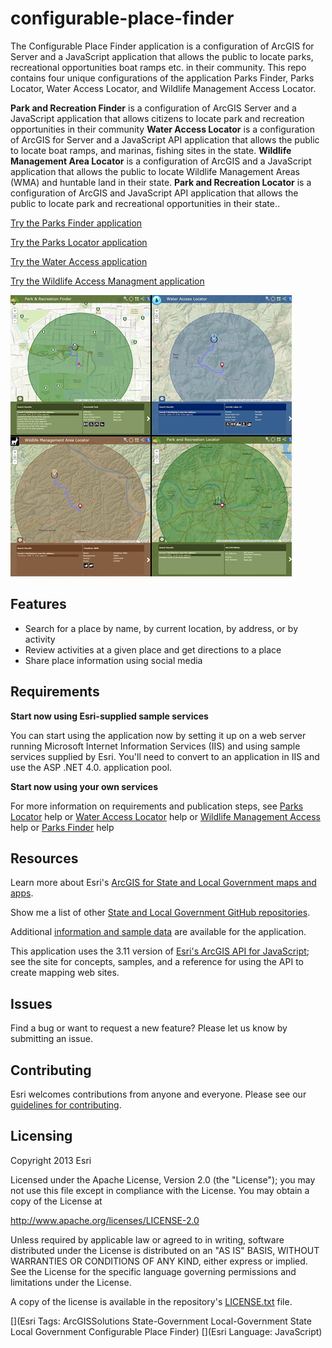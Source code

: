 # configurable-place-finder

The Configurable Place Finder application is a configuration of ArcGIS for Server and a JavaScript application
that allows the public to locate parks, recreational opportunities boat ramps etc. in their community. This repo contains four unique configurations of the application Parks Finder, Parks Locator, Water Access Locator, and Wildlife Management Access Locator.

**Park and Recreation Finder** is a configuration of ArcGIS Server and a JavaScript application that allows citizens to locate park and recreation opportunities in their community
**Water Access Locator** is a configuration of ArcGIS for Server and a JavaScript API application that allows the public to locate boat ramps, and marinas, fishing sites in the state. 
**Wildlife Management Area Locator** is a configuration of ArcGIS and a JavaScript application that allows the public to locate Wildlife Management Areas (WMA) and huntable land in their state.
**Park and Recreation Locator** is a configuration of ArcGIS and JavaScript API application that allows the public to locate park and recreational opportunities in their state.. 


[Try the Parks Finder application](http://links.esri.com/localgovernment/tryit/ParksFinder/)

[Try the Parks Locator application](http://links.esri.com/stategovernment/tryit/ParksLocator/)

[Try the Water Access application](http://links.esri.com/stategovernment/tryit/WaterAccess/)

[Try the Wildlife Access Managment application](http://links.esri.com/stategovernment/tryit/WMA/)

[![Image of Configurable Place Finder application](configurable-place-finder.png "Configurable Place Finder application")](http://tryitlive.arcgis.com/ParksFinder/)

## Features

* Search for a place by name, by current location, by address, or by activity
* Review activities at a given place and get directions to a place
* Share place information using social media

## Requirements

**Start now using Esri-supplied sample services**

You can start using the application now by setting it up on a web server running Microsoft Internet Information Services (IIS) and using sample services supplied by Esri.
You'll need to convert to an application in IIS and use the ASP .NET 4.0. application pool.

**Start now using your own services**

For more information on requirements and publication steps, see [Parks Locator](http://links.esri.com/stategovernment/help/10.2/ParkandRecreationLocator) help or [Water Access Locator](http://links.esri.com/stategovernment/help/10.2/WaterAccessLocator) help or [Wildlife Management Access](http://links.esri.com/stategovernment/help/10.2/WildlifeManagementAreaLocator) help or [Parks Finder](http://links.esri.com/localgovernment/help/10.2/ParksandRecreationFinder) help 

## Resources

Learn more about Esri's [ArcGIS for State and Local Government maps and apps](http://solutions.arcgis.com).

Show me a list of other [State and Local Government GitHub repositories](http://esri.github.io/#Government).

Additional [information and sample data](http://www.arcgis.com/home/item.html?id=e0b7b8889be24b60aed3455331eb25a6)
are available for the application.

This application uses the 3.11 version of
[Esri's ArcGIS API for JavaScript](http://help.arcgis.com/en/webapi/javascript/arcgis/);
see the site for concepts, samples, and a reference for using the API to create mapping web sites.

## Issues

Find a bug or want to request a new feature?  Please let us know by submitting an issue.

## Contributing

Esri welcomes contributions from anyone and everyone.
Please see our [guidelines for contributing](https://github.com/esri/contributing).

## Licensing

Copyright 2013 Esri

Licensed under the Apache License, Version 2.0 (the "License");
you may not use this file except in compliance with the License.
You may obtain a copy of the License at

   http://www.apache.org/licenses/LICENSE-2.0

Unless required by applicable law or agreed to in writing, software
distributed under the License is distributed on an "AS IS" BASIS,
WITHOUT WARRANTIES OR CONDITIONS OF ANY KIND, either express or implied.
See the License for the specific language governing permissions and
limitations under the License.

A copy of the license is available in the repository's
[LICENSE.txt](LICENSE.txt) file.

[](Esri Tags: ArcGISSolutions State-Government Local-Government State Local Government Configurable Place Finder)
[](Esri Language: JavaScript)
